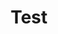 ---
title: Test
url: /test/
template: sectionPage
sections:
    -
        template: banner
        image: 50d05eee9088c589bfd5a5a3a3043c0ebcc4972b
        text: "<p>Test</p>\n"
---